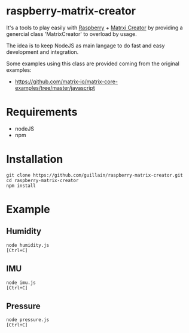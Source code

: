 # raspberry-matrix-creator
It's a tools to play easily with [Raspberry](https://www.raspberrypi.org) + [Matrxi Creator](https://www.matrix.one/products/creator) by providing a genercial class 'MatrixCreator' to overload by usage.


The idea is to keep NodeJS as main langage to do fast and easy development and integration.


Some examples using this class are provided coming from the original examples:
- https://github.com/matrix-io/matrix-core-examples/tree/master/javascript


# Requirements
* nodeJS
* npm


# Installation
```
git clone https://github.com/guillain/raspberry-matrix-creator.git
cd raspberry-matrix-creator
npm install
```

# Example
## Humidity
```
node humidity.js
[Ctrl+C]
```
## IMU
```
node imu.js
[Ctrl+C]
```
## Pressure
```
node pressure.js
[Ctrl+C]
```

